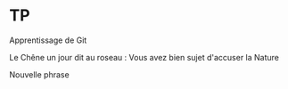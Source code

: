 # TP

Apprentissage de Git

Le Chêne un jour dit au roseau :
Vous avez bien sujet d'accuser la Nature

Nouvelle phrase
